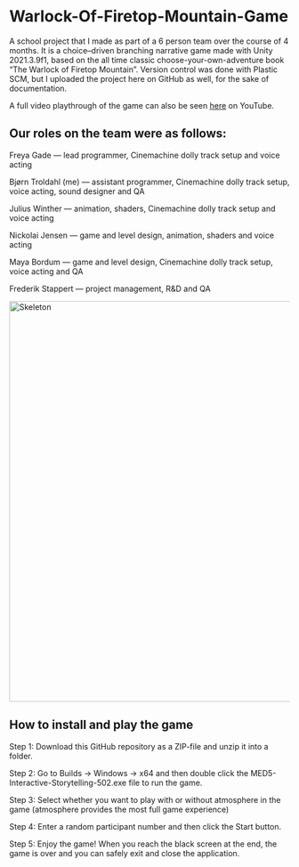 # Warlock-Of-Firetop-Mountain-Game
A school project that I made as part of a 6 person team over the course of 4 months. 
It is a choice–driven branching narrative game made with Unity 2021.3.9f1, based on the all time classic choose-your-own-adventure book “The Warlock of Firetop Mountain”.
Version control was done with Plastic SCM, but I uploaded the project here on GitHub as well, for the sake of documentation.

A full video playthrough of the game can also be seen [here](https://www.youtube.com/watch?v=iAP-rPcfHho) on YouTube.

## Our roles on the team were as follows:

Freya Gade — lead programmer, Cinemachine dolly track setup and voice acting
 
Bjørn Troldahl (me) — assistant programmer, Cinemachine dolly track setup, voice acting, sound designer and QA
 
Julius Winther — animation, shaders, Cinemachine dolly track setup and voice acting
 
Nickolai Jensen — game and level design, animation, shaders and voice acting
 
Maya Bordum — game and level design, Cinemachine dolly track setup, voice acting and QA
 
Frederik Stappert — project management, R&D and QA

<img src="https://img.youtube.com/vi/iAP-rPcfHho/0.jpg" alt="Skeleton" width="1280" height="720">

## How to install and play the game

Step 1: Download this GitHub repository as a ZIP-file and unzip it into a folder.

Step 2: Go to Builds → Windows → x64 and then double click the MED5-Interactive-Storytelling-502.exe file to run the game.

Step 3: Select whether you want to play with or without atmosphere in the game (atmosphere provides the most full game experience)

Step 4: Enter a random participant number and then click the Start button.

Step 5: Enjoy the game! When you reach the black screen at the end, the game is over and you can safely exit and close the application.

